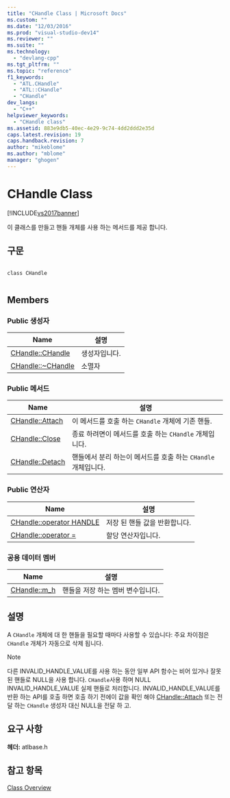 ```yaml
---
title: "CHandle Class | Microsoft Docs"
ms.custom: ""
ms.date: "12/03/2016"
ms.prod: "visual-studio-dev14"
ms.reviewer: ""
ms.suite: ""
ms.technology: 
  - "devlang-cpp"
ms.tgt_pltfrm: ""
ms.topic: "reference"
f1_keywords: 
  - "ATL.CHandle"
  - "ATL::CHandle"
  - "CHandle"
dev_langs: 
  - "C++"
helpviewer_keywords: 
  - "CHandle class"
ms.assetid: 883e9db5-40ec-4e29-9c74-4dd2ddd2e35d
caps.latest.revision: 19
caps.handback.revision: 7
author: "mikeblome"
ms.author: "mblome"
manager: "ghogen"
---
```

# CHandle Class
[!INCLUDE[vs2017banner](../../assembler/inline/includes/vs2017banner.md)]

이 클래스를 만들고 핸들 개체를 사용 하는 메서드를 제공 합니다.  
  
## 구문  
  
```  
  
class CHandle  
  
```  
  
## Members  
  
### Public 생성자  
  
|Name|설명|  
|----------|--------|  
|[CHandle::CHandle](../Topic/CHandle::CHandle.md)|생성자입니다.|  
|[CHandle::~CHandle](../Topic/CHandle::~CHandle.md)|소멸자|  
  
### Public 메서드  
  
|Name|설명|  
|----------|--------|  
|[CHandle::Attach](../Topic/CHandle::Attach.md)|이 메서드를 호출 하는 `CHandle` 개체에 기존 핸들.|  
|[CHandle::Close](../Topic/CHandle::Close.md)|종료 하려면이 메서드를 호출 하는 `CHandle` 개체입니다.|  
|[CHandle::Detach](../Topic/CHandle::Detach.md)|핸들에서 분리 하는이 메서드를 호출 하는 `CHandle` 개체입니다.|  
  
### Public 연산자  
  
|Name|설명|  
|----------|--------|  
|[CHandle::operator HANDLE](../Topic/CHandle::operator%20HANDLE.md)|저장 된 핸들 값을 반환합니다.|  
|[CHandle::operator \=](../Topic/CHandle::operator%20=.md)|할당 연산자입니다.|  
  
### 공용 데이터 멤버  
  
|Name|설명|  
|----------|--------|  
|[CHandle::m\_h](../Topic/CHandle::m_h.md)|핸들을 저장 하는 멤버 변수입니다.|  
  
## 설명  
 A `CHandle` 개체에 대 한 핸들을 필요할 때마다 사용할 수 있습니다: 주요 차이점은 `CHandle` 개체가 자동으로 삭제 됩니다.  
  
> [!NOTE]
>  다른 INVALID\_HANDLE\_VALUE를 사용 하는 동안 일부 API 함수는 비어 있거나 잘못 된 핸들로 NULL을 사용 합니다.  `CHandle`사용 하며 NULL INVALID\_HANDLE\_VALUE 실제 핸들로 처리합니다.  INVALID\_HANDLE\_VALUE를 반환 하는 API를 호출 하면 호출 하기 전에이 값을 확인 해야  [CHandle::Attach](../Topic/CHandle::Attach.md) 또는 전달 하는 `CHandle` 생성자 대신 NULL을 전달 하 고.  
  
## 요구 사항  
 **헤더:** atlbase.h  
  
## 참고 항목  
 [Class Overview](../../atl/atl-class-overview.md)